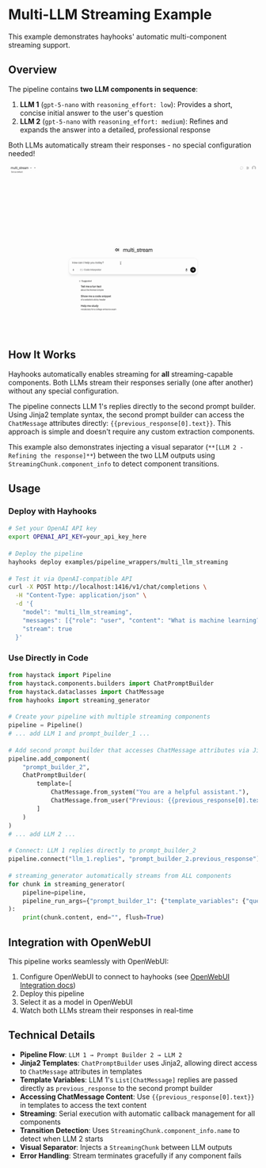 # Multi-LLM Streaming Example

This example demonstrates hayhooks' automatic multi-component streaming support.

## Overview

The pipeline contains **two LLM components in sequence**:

1. **LLM 1** (`gpt-5-nano` with `reasoning_effort: low`): Provides a short, concise initial answer to the user's question
2. **LLM 2** (`gpt-5-nano` with `reasoning_effort: medium`): Refines and expands the answer into a detailed, professional response

Both LLMs automatically stream their responses - no special configuration needed!

![Multi-LLM Streaming Example](./multi_stream.gif)

## How It Works

Hayhooks automatically enables streaming for **all** streaming-capable components. Both LLMs stream their responses serially (one after another) without any special configuration.

The pipeline connects LLM 1's replies directly to the second prompt builder. Using Jinja2 template syntax, the second prompt builder can access the `ChatMessage` attributes directly: `{{previous_response[0].text}}`. This approach is simple and doesn't require any custom extraction components.

This example also demonstrates injecting a visual separator (`**[LLM 2 - Refining the response]**`) between the two LLM outputs using `StreamingChunk.component_info` to detect component transitions.

## Usage

### Deploy with Hayhooks

```bash
# Set your OpenAI API key
export OPENAI_API_KEY=your_api_key_here

# Deploy the pipeline
hayhooks deploy examples/pipeline_wrappers/multi_llm_streaming

# Test it via OpenAI-compatible API
curl -X POST http://localhost:1416/v1/chat/completions \
  -H "Content-Type: application/json" \
  -d '{
    "model": "multi_llm_streaming",
    "messages": [{"role": "user", "content": "What is machine learning?"}],
    "stream": true
  }'
```

### Use Directly in Code

```python
from haystack import Pipeline
from haystack.components.builders import ChatPromptBuilder
from haystack.dataclasses import ChatMessage
from hayhooks import streaming_generator

# Create your pipeline with multiple streaming components
pipeline = Pipeline()
# ... add LLM 1 and prompt_builder_1 ...

# Add second prompt builder that accesses ChatMessage attributes via Jinja2
pipeline.add_component(
    "prompt_builder_2",
    ChatPromptBuilder(
        template=[
            ChatMessage.from_system("You are a helpful assistant."),
            ChatMessage.from_user("Previous: {{previous_response[0].text}}\n\nRefine this.")
        ]
    )
)
# ... add LLM 2 ...

# Connect: LLM 1 replies directly to prompt_builder_2
pipeline.connect("llm_1.replies", "prompt_builder_2.previous_response")

# streaming_generator automatically streams from ALL components
for chunk in streaming_generator(
    pipeline=pipeline,
    pipeline_run_args={"prompt_builder_1": {"template_variables": {"query": "Your question"}}}
):
    print(chunk.content, end="", flush=True)
```

## Integration with OpenWebUI

This pipeline works seamlessly with OpenWebUI:

1. Configure OpenWebUI to connect to hayhooks (see [OpenWebUI Integration docs](../../../docs/features/openwebui-integration.md))
2. Deploy this pipeline
3. Select it as a model in OpenWebUI
4. Watch both LLMs stream their responses in real-time

## Technical Details

- **Pipeline Flow**: `LLM 1 → Prompt Builder 2 → LLM 2`
- **Jinja2 Templates**: `ChatPromptBuilder` uses Jinja2, allowing direct access to `ChatMessage` attributes in templates
- **Template Variables**: LLM 1's `List[ChatMessage]` replies are passed directly as `previous_response` to the second prompt builder
- **Accessing ChatMessage Content**: Use `{{previous_response[0].text}}` in templates to access the text content
- **Streaming**: Serial execution with automatic callback management for all components
- **Transition Detection**: Uses `StreamingChunk.component_info.name` to detect when LLM 2 starts
- **Visual Separator**: Injects a `StreamingChunk` between LLM outputs
- **Error Handling**: Stream terminates gracefully if any component fails
